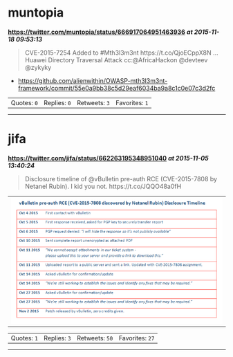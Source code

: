# muntopia
**https://twitter.com/muntopia/status/666917064951463936 _at 2015-11-18 09:53:13_**
<blockquote>
CVE-2015-7254 Added to #Mth3l3m3nt https://t.co/QjoECppX8N … Huawei Directory Traversal Attack cc:@AfricaHackon @devteev @zykyky
</blockquote>

* https://github.com/alienwithin/OWASP-mth3l3m3nt-framework/commit/55e0a9bb38c5d29eaf6034ba9a8c1c0e07c3d2fc

<table><tr>
<td>Quotes: <code>0</code></td>
<td>Replies: <code>0</code></td>
<td>Retweets: <code>3</code></td>
<td>Favorites: <code>1</code></td>
</tr></table>

---

# jifa
**https://twitter.com/jifa/status/662263195348951040 _at 2015-11-05 13:40:24_**
<blockquote>
Disclosure timeline of @vBulletin pre-auth RCE (CVE-2015-7808 by Netanel Rubin). I kid you not. https://t.co/JQQO48a0fH
</blockquote>


<table><tr>
<td><img src="pictures/http+++pbs.twimg.com+media+CTDU3cgWUAA656y.png" alt="http://pbs.twimg.com/media/CTDU3cgWUAA656y.png"></td>
</table></tr>
<table><tr>
<td>Quotes: <code>1</code></td>
<td>Replies: <code>3</code></td>
<td>Retweets: <code>50</code></td>
<td>Favorites: <code>27</code></td>
</tr></table>

---

